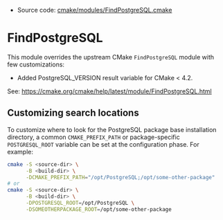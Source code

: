 <!-- This is auto-generated file. -->
* Source code: [cmake/modules/FindPostgreSQL.cmake](https://github.com/petk/php-build-system/blob/master/cmake/cmake/modules/FindPostgreSQL.cmake)

# FindPostgreSQL

This module overrides the upstream CMake `FindPostgreSQL` module with few
customizations:

* Added PostgreSQL_VERSION result variable for CMake < 4.2.

See: https://cmake.org/cmake/help/latest/module/FindPostgreSQL.html

## Customizing search locations

To customize where to look for the PostgreSQL package base
installation directory, a common `CMAKE_PREFIX_PATH` or
package-specific `POSTGRESQL_ROOT` variable can be set at
the configuration phase. For example:

```sh
cmake -S <source-dir> \
      -B <build-dir> \
      -DCMAKE_PREFIX_PATH="/opt/PostgreSQL;/opt/some-other-package"
# or
cmake -S <source-dir> \
      -B <build-dir> \
      -DPOSTGRESQL_ROOT=/opt/PostgreSQL \
      -DSOMEOTHERPACKAGE_ROOT=/opt/some-other-package
```
